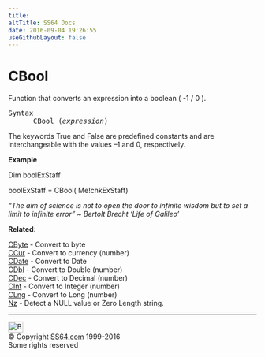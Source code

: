 ```yaml
---
title:
altTitle: SS64 Docs
date: 2016-09-04 19:26:55
useGithubLayout: false
---
```

<!-- #BeginLibraryItem "/Library/head_access.lbi" --><!-- #EndLibraryItem --><h1>CBool</h1>
<p> Function that converts an expression into  a boolean ( -1 / 0 ).</p>
<pre>Syntax
      CBool (<i>expression</i>)</pre>
<p>The keywords <span class="code">True</span> and <span class="code">False</span> are predefined constants and are interchangeable with the values –1 and 0, respectively.</p>
<p><b>Example</b></p>
<p class="code">Dim boolExStaff </p>
<p class="code">boolExStaff = CBool( Me!chkExStaff)</p>
<p class="quote"><i>“The aim of science is not to open the door to infinite wisdom but to set a limit to infinite error” ~  Bertolt Brecht ‘Life of Galileo’</i></p>
<p><b>Related:</b></p>
<p><a href="cbyte.html">CByte</a> - Convert to byte <a href="ccur.html"><br>
CCur</a> - Convert to currency (number) <a href="cdate.html"><br>
CDate</a> - Convert to Date <a href="cdbl.html"><br>
CDbl</a> - Convert to Double (number) <a href="cdec.html"><br>
CDec</a> - Convert to Decimal (number) <a href="chr.html"><br>
</a><a href="cint.html">CInt</a> - Convert to Integer (number) <a href="clng.html"><br>
CLng</a> - Convert to Long (number)<br>
<a href="nz.html">Nz</a> - Detect a NULL value or Zero Length string.</p><!-- #BeginLibraryItem "/Library/foot_access.lbi" --><p>
<!-- access -->

<hr>
<div id="bl" class="footer"><a href="cbool.html#"><img src="../images/top.png" width="30" height="22" alt="Back to the Top"></a></div>
<div id="br" class="footer, tagline">© Copyright <a href="http://ss64.com/">SS64.com</a> 1999-2016<br>
Some rights reserved</div><!-- #EndLibraryItem -->


